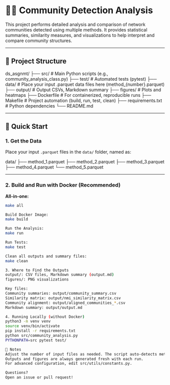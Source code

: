 # 🧑‍🔬 Community Detection Analysis

This project performs detailed analysis and comparison of network communities detected using multiple methods. It provides statistical summaries, similarity measures, and visualizations to help interpret and compare community structures.

---

## 📂 Project Structure


ds_asgnmt/
├── src/           # Main Python scripts (e.g., community_analysis_class.py)
├── test/          # Automated tests (pytest)
├── data/          # Place your input .parquet data files here (method_{number}.parquet)
├── output/        # Output CSVs, Markdown summary
├── figures/       # Plots and heatmaps
├── Dockerfile     # For containerized, reproducible runs
├── Makefile       # Project automation (build, run, test, clean)
├── requirements.txt # Python dependencies
└── README.md



---

## 🚀 Quick Start

### 1. **Get the Data**

Place your input `.parquet` files in the `data/` folder, named as:

data/
├── method_1.parquet
├── method_2.parquet
├── method_3.parquet
├── method_4.parquet
└── method_5.parquet



---

### 2. **Build and Run with Docker (Recommended)**

**All-in-one:**
```bash
make all

Build Docker Image:
make build

Run the Analysis:
make run

Run Tests:
make test

Clean all outputs and summary files:
make clean

3. Where to Find the Outputs
output/: CSV files, Markdown summary (output.md)
figures/: PNG visualizations

Key files:
Community summaries: output/community_summary.csv
Similarity matrix: output/nmi_similarity_matrix.csv
Community alignment: output/aligned_communities_*.csv
Markdown summary: output/output.md

4. Running Locally (without Docker)
python3 -m venv venv
source venv/bin/activate
pip install -r requirements.txt
python src/community_analysis.py
PYTHONPATH=src pytest test/

📝 Notes
Adjust the number of input files as needed. The script auto-detects method_*.parquet files in data/.
Outputs and figures are always generated fresh with each run.
For advanced configuration, edit src/utils/constants.py.

Questions?
Open an issue or pull request!